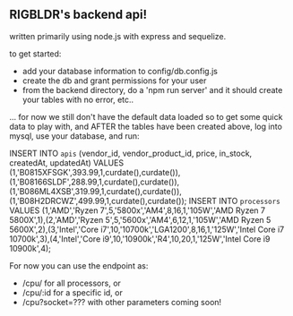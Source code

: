 ## RIGBLDR's backend api!

written primarily using node.js with express and sequelize.

to get started: 
- add your database information to config/db.config.js 
- create the db and grant permissions for your user
- from the backend directory, do a 'npm run server' and it should create your tables with no error, etc..

... for now we still don't have the default data loaded so to get some quick data to play with, 
and AFTER the tables have been created above, log into mysql, use your database, and run:

INSERT INTO `apis` (vendor_id, vendor_product_id, price, in_stock, createdAt, updatedAt) VALUES (1,'B0815XFSGK',393.99,1,curdate(),curdate()),(1,'B08166SLDF',288.99,1,curdate(),curdate()),(1,'B086ML4XSB',319.99,1,curdate(),curdate()),(1,'B08H2DRCWZ',499.99,1,curdate(),curdate());
INSERT INTO `processors` VALUES (1,'AMD','Ryzen 7',5,'5800x','AM4',8,16,1,'105W','AMD Ryzen 7 5800X',1),(2,'AMD','Ryzen 5',5,'5600x','AM4',6,12,1,'105W','AMD Ryzen 5 5600X',2),(3,'Intel','Core i7',10,'10700k','LGA1200',8,16,1,'125W','Intel Core i7 10700k',3),(4,'Intel','Core i9',10,'10900k','R4',10,20,1,'125W','Intel Core i9 10900k',4);


For now you can use the endpoint as:

- /cpu/ for all processors, or 
- /cpu/:id for a specific id, or
- /cpu?socket=??? with other parameters coming soon!
